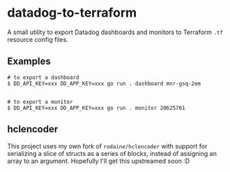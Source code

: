 # datadog-to-terraform

A small utility to export Datadog dashboards and monitors to Terraform `.tf`
resource config files.

## Examples

```console
# to export a dashboard
$ DD_API_KEY=xxx DD_APP_KEY=xxx go run . dashboard mnr-gsq-2em


# to export a monitor
$ DD_API_KEY=xxx DD_APP_KEY=xxx go run . monitor 20625761
```

## hclencoder

This project uses my own fork of `rodaine/hclencoder` with support for
serializing a slice of structs as a series of blocks, instead of assigning an
array to an argument. Hopefully I'll get this upstreamed soon :D
